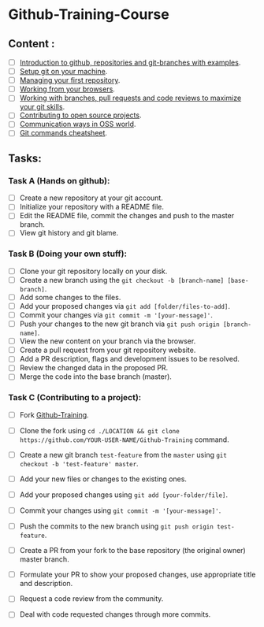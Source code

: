 # Github-Training-Course

## Content :

- [ ] [Introduction to github, repositories and git-branches with examples](https://docs.github.com/en/get-started/quickstart/hello-world).
- [ ] [Setup git on your machine](https://docs.github.com/en/get-started/quickstart/set-up-git).
- [ ] [Managing your first repository](https://docs.github.com/en/get-started/quickstart/create-a-repo).
- [ ] [Working from your browsers](https://docs.github.com/en/repositories/working-with-files/managing-files).
- [ ] [Working with branches, pull requests and code reviews to maximize your git skills](https://docs.github.com/en/get-started/quickstart/github-flow).
- [ ] [Contributing to open source projects](https://docs.github.com/en/get-started/quickstart/contributing-to-projects).
- [ ] [Communication ways in OSS world](https://docs.github.com/en/get-started/quickstart/communicating-on-github).
- [ ] [Git commands cheatsheet](https://training.github.com/downloads/github-git-cheat-sheet.pdf).

## Tasks: 

### Task A (Hands on github):
- [ ] Create a new repository at your git account.
- [ ] Initialize your repository with a README file.
- [ ] Edit the README file, commit the changes and push to the master branch.
- [ ] View git history and git blame.

### Task B (Doing your own stuff): 
- [ ] Clone your git repository locally on your disk.
- [ ] Create a new branch using the `git checkout -b [branch-name] [base-branch]`.
- [ ] Add some changes to the files.
- [ ] Add your proposed changes via `git add [folder/files-to-add]`.
- [ ] Commit your changes via `git commit -m '[your-message]'`.
- [ ] Push your changes to the new git branch via `git push origin [branch-name]`.
- [ ] View the new content on your branch via the browser.
- [ ] Create a pull request from your git repository website.
- [ ] Add a PR description, flags and development issues to be resolved.
- [ ] Review the changed data in the proposed PR.
- [ ] Merge the code into the base branch (master).

### Task C (Contributing to a project):
- [ ] Fork [Github-Training](https://github.com/Google-Developers-Sohag/Github-Training).
- [ ] Clone the fork using `cd ./LOCATION && git clone https://github.com/YOUR-USER-NAME/Github-Training` command.
- [ ] Create a new git branch `test-feature` from the `master` using `git checkout -b 'test-feature' master`.
- [ ] Add your new files or changes to the existing ones.
- [ ] Add your proposed changes using `git add [your-folder/file]`.
- [ ] Commit your changes using `git commit -m '[your-message]'`.
- [ ] Push the commits to the new branch using `git push origin test-feature`.
- [ ] Create a PR from your fork to the base repository (the original owner) master branch.
- [ ] Formulate your PR to show your proposed changes, use appropriate title and description.
- [ ] Request a code review from the community.
- [ ] Deal with code requested changes through more commits.

